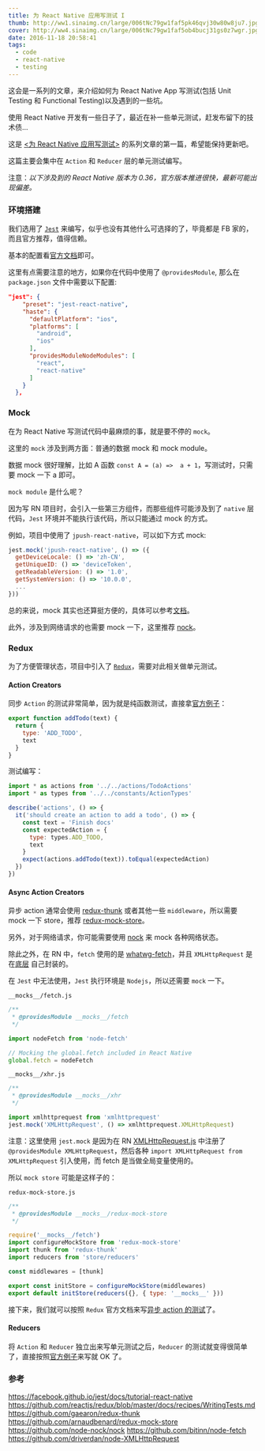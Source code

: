 ```yaml
---
title: 为 React Native 应用写测试 I
thumb: http://ww1.sinaimg.cn/large/006tNc79gw1faf5pk46qvj30w80w8ju7.jpg
cover: http://ww4.sinaimg.cn/large/006tNc79gw1faf5ob4bucj31gs0z7wgr.jpg
date: 2016-11-18 20:58:41
tags:
  - code
  - react-native
  - testing
---
```


这会是一系列的文章，来介绍如何为 React Native App 写测试(包括 Unit Testing 和 Functional Testing)以及遇到的一些坑。

<!-- more -->

使用 React Native 开发有一些日子了，最近在补一些单元测试，赶发布留下的技术债...

这是 [<为 React Native 应用写测试>](/blog/tags/react-native) 的系列文章的第一篇，希望能保持更新吧。

这篇主要会集中在 `Action` 和 `Reducer` 层的单元测试编写。

注意：*以下涉及到的 React Native 版本为 0.36，官方版本推进很快，最新可能出现偏差。*

### 环境搭建

我们选用了 [`Jest`](https://facebook.github.io/jest/) 来编写，似乎也没有其他什么可选择的了，毕竟都是 FB 家的，而且官方推荐，值得信赖。

基本的配置看[官方文档](https://facebook.github.io/jest/docs/tutorial-react-native)即可。

这里有点需要注意的地方，如果你在代码中使用了 `@providesModule`, 那么在 `package.json` 文件中需要以下配置:

```json
"jest": {
    "preset": "jest-react-native",
    "haste": {
      "defaultPlatform": "ios",
      "platforms": [
        "android",
        "ios"
      ],
      "providesModuleNodeModules": [
        "react",
        "react-native"
      ]
    }
  },
```

### Mock

在为 React Native 写测试代码中最麻烦的事，就是要不停的 `mock`。

这里的 `mock` 涉及到两方面：普通的数据 mock 和 mock module。

数据 mock 很好理解，比如 A 函数 `const A = (a) =>  a + 1`，写测试时，只需要 mock 一下 a 即可。

`mock module` 是什么呢？

因为写 RN 项目时，会引入一些第三方组件，而那些组件可能涉及到了 `native` 层代码，`Jest` 环境并不能执行该代码，所以只能通过 mock 的方式。

例如，项目中使用了 `jpush-react-native`，可以如下方式 mock:

```js
jest.mock('jpush-react-native', () => ({
  getDeviceLocale: () => 'zh-CN',
  getUniqueID: () => 'deviceToken',
  getReadableVersion: () => '1.0',
  getSystemVersion: () => '10.0.0',
  ...
}))
```

总的来说，mock 其实也还算挺方便的，具体可以参考[文档](https://facebook.github.io/jest/docs/tutorial-react-native#mock-native-modules-using-jestmock)。

此外，涉及到网络请求的也需要 mock 一下，这里推荐 [nock](https://github.com/node-nock/nock)。

### Redux

为了方便管理状态，项目中引入了 [`Redux`](https://github.com/reactjs/redux)，需要对此相关做单元测试。

#### Action Creators

同步 `Action` 的测试非常简单，因为就是纯函数测试，直接拿[官方例子](https://github.com/reactjs/redux/blob/master/docs/recipes/WritingTests.md#action-creators)：

```js
export function addTodo(text) {
  return {
    type: 'ADD_TODO',
    text
  }
}
```

测试编写：

```js
import * as actions from '../../actions/TodoActions'
import * as types from '../../constants/ActionTypes'

describe('actions', () => {
  it('should create an action to add a todo', () => {
    const text = 'Finish docs'
    const expectedAction = {
      type: types.ADD_TODO,
      text
    }
    expect(actions.addTodo(text)).toEqual(expectedAction)
  })
})
```

#### Async Action Creators

异步 action 通常会使用 [redux-thunk](https://github.com/gaearon/redux-thunk) 或者其他一些 `middleware`，所以需要 mock 一下 store，推荐 [redux-mock-store](https://github.com/arnaudbenard/redux-mock-store)。

另外，对于网络请求，你可能需要使用 [nock](https://github.com/node-nock/nock) 来 mock 各种网络状态。

除此之外，在 RN 中，`fetch` 使用的是 [whatwg-fetch](https://github.com/github/fetch)，并且 `XMLHttpRequest` 是在[底层](https://github.com/facebook/react-native/blob/master/Libraries/Network/XMLHttpRequest.js) 自己封装的。

在 `Jest` 中无法使用，`Jest` 执行环境是 `Nodejs`，所以还需要 `mock` 一下。

`__mocks__/fetch.js`

```js
/**
 * @providesModule __mocks__/fetch
 */

import nodeFetch from 'node-fetch'

// Mocking the global.fetch included in React Native
global.fetch = nodeFetch
```

`__mocks__/xhr.js`

```js
/**
 * @providesModule __mocks__/xhr
 */

import xmlhttprequest from 'xmlhttprequest'
jest.mock('XMLHttpRequest', () => xmlhttprequest.XMLHttpRequest)
```

注意：这里使用 `jest.mock` 是因为在 RN [XMLHttpRequest.js](https://github.com/facebook/react-native/blob/master/Libraries/Network/XMLHttpRequest.js#L9) 中注册了 `@providesModule XMLHttpRequest`，然后各种 `import XMLHttpRequest from XMLHttpRequest` 引入使用，而 fetch 是当做全局变量使用的。

所以 `mock store` 可能是这样子的：

`redux-mock-store.js`

```js
/**
 * @providesModule __mocks__/redux-mock-store
 */

require('__mocks__/fetch')
import configureMockStore from 'redux-mock-store'
import thunk from 'redux-thunk'
import reducers from 'store/reducers'

const middlewares = [thunk]

export const initStore = configureMockStore(middlewares)
export default initStore(reducers({}, { type: '__mocks__' }))
```

接下来，我们就可以按照 `Redux` 官方文档来写[异步 action 的测试](https://github.com/reactjs/redux/blob/master/docs/recipes/WritingTests.md#async-action-creators)了。

#### Reducers

将 `Action` 和 `Reducer` 独立出来写单元测试之后，`Reducer` 的测试就变得很简单了，直接按照[官方例子](https://github.com/reactjs/redux/blob/master/docs/recipes/WritingTests.md#reducers)来写就 OK 了。


### 参考

<https://facebook.github.io/jest/docs/tutorial-react-native>
<https://github.com/reactjs/redux/blob/master/docs/recipes/WritingTests.md>
<https://github.com/gaearon/redux-thunk>
<https://github.com/arnaudbenard/redux-mock-store>
<https://github.com/node-nock/nock>
<https://github.com/bitinn/node-fetch>
<https://github.com/driverdan/node-XMLHttpRequest>
